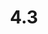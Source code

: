 ---
layout: default
title: 4.3
lang: en
headline: |-
  Provide and support an Algonquin knowledge keeper-in-residence for Mashkawazìwogamig: Indigenous Resource Centre
why: |-
  Mashkawazìwogamig currently brings to the Centre several different knowledge keepers from various nations with different skills to engage with students in a variety of ways, from spiritual teachings and support to moccasin making. This program will continue to grow and support our students.

  The Centre requires, however, a permanent, rather than part-time, Algonquin knowledge keeper with some counselling experience to assist daily with issues of protocol and to advise on programming for students.
when: |-
  Short to long-term support
how: |-
  Academic delegate and director, Indigenous affairs, will work with local elders and communities to identify suitable candidates for such a position.
cost: |-
  Requires a salary (preferably not drawn from the PEFAL funding envelope) but also support for travel (e.g., mileage reimbursement, parking, subsistence) if the elder is travelling in from a nearby community such as Kitigan Zibi Anishinabeg First Nation or the Algonquins of Pikwakanagan First Nation.
who: |-
  Academic delegate (to determine cost implications)/Deputy Provost, planning and academic budgets
---